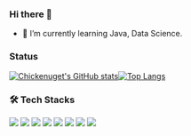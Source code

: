 ### Hi there 👋 

- 🌱 I’m currently learning Java, Data Science.


<h3>Status</h3>

[![Chickenuget's GitHub stats](https://github-readme-stats.vercel.app/api?username=chickenugget0218&show_icons=true&theme=onedark)]([https://github.com/chickenugget0218/chickenugget0218])[![Top Langs](https://github-readme-stats.vercel.app/api/top-langs/?username=chickenugget0218&layout=compact&theme=onedark)]([https://github.com/chickenugget0218/chickenugget0218])



<h3>🛠️ Tech Stacks</h3>
<div align="center">
<p align="left">
<img src="https://img.shields.io/badge/Python-3776AB?style=flat-square&logo=PYTHON&logoColor=white"/></a>
<img src="https://img.shields.io/badge/Android-3DDC84?style=flat-square&logo=Android&logoColor=white"/></a> 
<img src="https://img.shields.io/badge/MySQL-4479A1?style=flat-square&logo=MySQL&logoColor=white"/></a>  
<img src="https://img.shields.io/badge/c++-00599C?style=flat-square&logo=c%2B%2B&logoColor=white"/></a>  
<img src="https://img.shields.io/badge/Amazon AWS-232F3E?style=flat-square&logo=Amazon%20AWS&logoColor=white"/></a> 
<img src="https://img.shields.io/badge/Java-007396?style=flat-square&logo=JAVA&logoColor=white"/></a>
<img src="https://img.shields.io/badge/C-A8B9CC?style=flat-square&logo=C&logoColor=white"/></a>
<img src="https://img.shields.io/badge/Linux-FCC624?style=flat-square&logo=LINUX&logoColor=white"/></a>
</div>
<br/>

<!--
<h3>📫 Contacts</h3>


**chickenugget0218/chickenugget0218** is a ✨ _special_ ✨ repository because its `README.md` (this file) appears on your GitHub profile.

Here are some ideas to get you started:

- 🔭 I’m currently working on ...
- 🌱 I’m currently learning ...
- 👯 I’m looking to collaborate on ...
- 🤔 I’m looking for help with ...
- 💬 Ask me about ...
- 📫 How to reach me: ...
- 😄 Pronouns: ...
- ⚡ Fun fact: ...
-->
